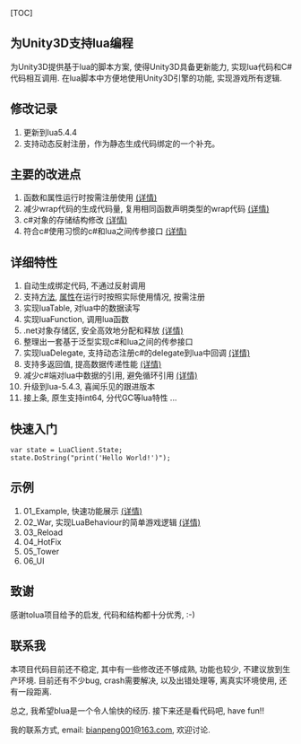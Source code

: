﻿[TOC]

## 为Unity3D支持lua编程
为Unity3D提供基于lua的脚本方案, 使得Unity3D具备更新能力, 实现lua代码和C#代码相互调用. 在lua脚本中方便地使用Unity3D引擎的功能, 实现游戏所有逻辑.

## 修改记录
1. 更新到lua5.4.4
2. 支持动态反射注册，作为静态生成代码绑定的一个补充。

## 主要的改进点
1. 函数和属性运行时按需注册使用  [(详情)](docs/LazyWrap.md)
1. 减少wrap代码的生成代码量, 复用相同函数声明类型的wrap代码  [(详情)](docs/LessCode.md)
1. c#对象的存储结构修改  [(详情)](docs/ObjectCache.md)
1. 符合c#使用习惯的c#和lua之间传参接口  [(详情)](docs/LessCode.md#泛型代码)

## 详细特性
1. 自动生成绑定代码, 不通过反射调用
1. 支持[方法](docs/LazyWrap.md#注册方法), [属性](docs/LazyWrap.md#注册属性)在运行时按照实际使用情况, 按需注册
1. 实现luaTable, 对lua中的数据读写
1. 实现luaFunction, 调用lua函数
1. .net对象存储区, 安全高效地分配和释放  [(详情)](docs/ObjectCache.md)
1. 整理出一套基于泛型实现c#和lua之间的传参接口
1. 实现luaDelegate, 支持动态注册c#的delegate到lua中回调  [(详情)](docs/LuaDelegate.md)
1. 支持多返回值, 提高数据传递性能 [(详情)](docs/LessCode.md#多返回值)
1. 减少c#端对lua中数据的引用, 避免循环引用  [(详情)](docs/Cs2Lua.md)
1. 升级到lua-5.4.3, 喜闻乐见的跟进版本
1. 接上条, 原生支持int64, 分代GC等lua特性
...

## 快速入门
```CSharp
var state = LuaClient.State;
state.DoString("print('Hello World!')");
```

## 示例
1. 01_Example, 快速功能展示  [(详情)](http://aa/bb/cc)
1. 02_War, 实现LuaBehaviour的简单游戏逻辑  [(详情)](http://aa/bb/cc)
1. 03_Reload
1. 04_HotFix
1. 05_Tower
1. 06_UI


## 致谢
感谢tolua项目给予的启发, 代码和结构都十分优秀, :-)

## 联系我

本项目代码目前还不稳定, 其中有一些修改还不够成熟, 功能也较少, 不建议放到生产环境.
目前还有不少bug, crash需要解决, 以及出错处理等, 离真实环境使用, 还有一段距离.

总之, 我希望blua是一个令人愉快的经历. 接下来还是看代码吧, have fun!!

我的联系方式, email: [bianpeng001@163.com](mailto:bianpeng001@163.com), 欢迎讨论.



